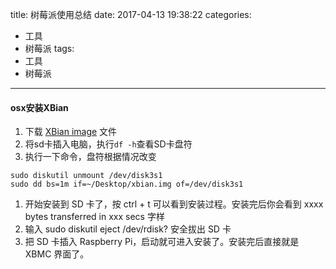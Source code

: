 title: 树莓派使用总结
date: 2017-04-13 19:38:22
categories:
- 工具
- 树莓派
tags:
- 工具
- 树莓派
---

#### osx安装XBian
1. 下载 [XBian image](http://www.xbian.org/getxbian/) 文件
1. 将sd卡插入电脑，执行`df -h`查看SD卡盘符
1. 执行一下命令，盘符根据情况改变
```
sudo diskutil unmount /dev/disk3s1
sudo dd bs=1m if=~/Desktop/xbian.img of=/dev/disk3s1
```
1. 开始安装到 SD 卡了，按 ctrl + t 可以看到安装过程。安装完后你会看到 xxxx bytes transferred in xxx secs 字样
1. 输入 sudo diskutil eject /dev/rdisk? 安全拔出 SD 卡
1. 把 SD 卡插入 Raspberry Pi，启动就可进入安装了。安装完后直接就是 XBMC 界面了。
